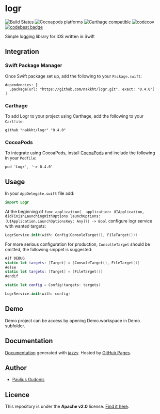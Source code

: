 # logr

[![Build Status](https://travis-ci.com/nakkht/logr.svg?branch=develop)](https://travis-ci.com/nakkht/logr)
![Cocoapods platforms](https://img.shields.io/cocoapods/p/Logr?color=green)
[![Carthage compatible](https://img.shields.io/badge/Carthage-compatible-4BC51D.svg?style=flat)](https://github.com/Carthage/Carthage)
[![codecov](https://codecov.io/gh/nakkht/logr/branch/develop/graph/badge.svg)](https://codecov.io/gh/nakkht/logr)
[![codebeat badge](https://codebeat.co/badges/22ef8e2e-a141-4c24-94b3-3501d0fe9313)](https://codebeat.co/projects/github-com-nakkht-logr-master)

Simple logging library for iOS written in Swift

## Integration

### Swift Package Manager

Once Swift package set up, add the following to your `Package.swift`:

```
dependencies: [
  .package(url: "https://github.com/nakkht/logr.git", exact: "0.4.0")
]
```

### Carthage

To add Logr to your project using Carthage, add the following to your `Cartfile`:

```
github "nakkht/logr" "0.4.0"
```

### CocoaPods

To integrate using CocoaPods, install [CocoaPods](https://guides.cocoapods.org/using/getting-started.html#getting-started) and include the following in your `Podfile`:

```
pod 'Logr', '~> 0.4.0'
```

## Usage

In your `AppDelegate.swift` file add:

```swift
import Logr
```

At the beginning of `func application(_ application: UIApplication, didFinishLaunchingWithOptions launchOptions: [UIApplication.LaunchOptionsKey: Any]?) -> Bool` configure logr service with wanted targets:

```swift
LogrService.init(with: Config(ConsoleTarget(), FileTarget()))
``` 

For more serious configuration for production, `ConsolteTarget` should be omitted, the following snippet is suggested:

```swift
#if DEBUG
static let targets: [Target] = [ConsoleTarget(), FileTarget()]
#else
static let targets: [Target] = [FileTarget()]
#endif

static let config = Config(targets: targets)

LogrService.init(with: config)
```

## Demo

Demo project can be access by opening Demo.workspace in Demo subfolder.

## Documentation

[Documentation](https://nakkht.github.io/logr/) generated with [jazzy](https://github.com/realm/jazzy). Hosted by [GitHub Pages](https://pages.github.com).

## Author
* [Paulius Gudonis](https://pgu.dev)

## Licence
This repository is under the **Apache v2.0** license. [Find it here](https://github.com/nakkht/logr/blob/master/LICENSE).
